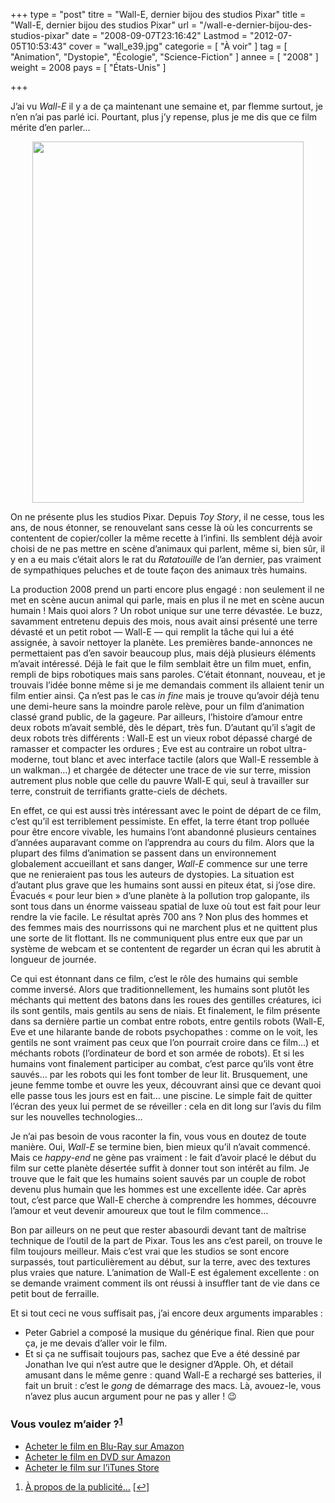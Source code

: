 +++
type = "post"
titre = "Wall-E, dernier bijou des studios Pixar"
title = "Wall-E, dernier bijou des studios Pixar"
url = "/wall-e-dernier-bijou-des-studios-pixar"
date = "2008-09-07T23:16:42"
Lastmod = "2012-07-05T10:53:43"
cover = "wall_e39.jpg"
categorie = [ "À voir" ]
tag = [ "Animation", "Dystopie", "Écologie", "Science-Fiction" ]
annee = [ "2008" ]
weight = 2008
pays = [ "États-Unis" ]

+++

<p>J&rsquo;ai vu <em>Wall-E</em> il y a de ça maintenant une semaine et, par flemme surtout, je n&rsquo;en n&rsquo;ai pas parlé ici. Pourtant, plus j&rsquo;y repense, plus je me dis que ce film mérite d&rsquo;en parler&#8230;</p>
<p style="text-align: center;"><a href="http://www.allocine.fr/film/fichefilm_gen_cfilm=123734.html"><img class="alignnone size-full wp-image-539" title="18948378_w434_h_q80" src="18948378_w434_h_q80.jpg" alt="" width="434" height="578" /></a></p>
<p>On ne présente plus les studios Pixar. Depuis <em>Toy Story</em>, il ne cesse, tous les ans, de nous étonner, se renouvelant sans cesse là où les concurrents se contentent de copier/coller la même recette à l&rsquo;infini. Ils semblent déjà avoir choisi de ne pas mettre en scène d&rsquo;animaux qui parlent, même si, bien sûr, il y en a eu mais c&rsquo;était alors le rat du <em>Ratatouille</em> de l&rsquo;an dernier, pas vraiment de sympathiques peluches et de toute façon des animaux très humains.</p>
<p>La production 2008 prend un parti encore plus engagé : non seulement il ne met en scène aucun animal qui parle, mais en plus il ne met en scène aucun humain ! Mais quoi alors ? Un robot unique sur une terre dévastée. Le buzz, savamment entretenu depuis des mois, nous avait ainsi présenté une terre dévasté et un petit robot — Wall-E — qui remplit la tâche qui lui a été assignée, à savoir nettoyer la planète. Les premières bande-annonces ne permettaient pas d&rsquo;en savoir beaucoup plus, mais déjà plusieurs éléments m&rsquo;avait intéressé. Déjà le fait que le film semblait être un film muet, enfin, rempli de bips robotiques mais sans paroles. C&rsquo;était étonnant, nouveau, et je trouvais l&rsquo;idée bonne même si je me demandais comment ils allaient tenir un film entier ainsi. Ça n&rsquo;est pas le cas <em>in fine</em> mais je trouve qu&rsquo;avoir déjà tenu une demi-heure sans la moindre parole relève, pour un film d&rsquo;animation classé grand public, de la gageure. Par ailleurs, l&rsquo;histoire d&rsquo;amour entre deux robots m&rsquo;avait semblé, dès le départ, très fun. D&rsquo;autant qu&rsquo;il s&rsquo;agit de deux robots très différents : Wall-E est un vieux robot dépassé chargé de ramasser et compacter les ordures ; Eve est au contraire un robot ultra-moderne, tout blanc et avec interface tactile (alors que Wall-E ressemble à un walkman&#8230;) et chargée de détecter une trace de vie sur terre, mission autrement plus noble que celle du pauvre Wall-E qui, seul à travailler sur terre, construit de terrifiants gratte-ciels de déchets.</p>
<p>En effet, ce qui est aussi très intéressant avec le point de départ de ce film, c&rsquo;est qu&rsquo;il est terriblement pessimiste. En effet, la terre étant trop polluée pour être encore vivable, les humains l&rsquo;ont abandonné plusieurs centaines d&rsquo;années auparavant comme on l&rsquo;apprendra au cours du film. Alors que la plupart des films d&rsquo;animation se passent dans un environnement globalement accueillant et sans danger, <em>Wall-E</em> commence sur une terre que ne renieraient pas tous les auteurs de dystopies. La situation est d&rsquo;autant plus grave que les humains sont aussi en piteux état, si j&rsquo;ose dire. Évacués &laquo;&nbsp;pour leur bien&nbsp;&raquo; d&rsquo;une planète à la pollution trop galopante, ils sont tous dans un énorme vaisseau spatial de luxe où tout est fait pour leur rendre la vie facile. Le résultat après 700 ans ? Non plus des hommes et des femmes mais des nourrissons qui ne marchent plus et ne quittent plus une sorte de lit flottant. Ils ne communiquent plus entre eux que par un système de webcam et se contentent de regarder un écran qui les abrutit à longueur de journée.</p>
<p>
<p>Ce qui est étonnant dans ce film, c&rsquo;est le rôle des humains qui semble comme inversé. Alors que traditionnellement, les humains sont plutôt les méchants qui mettent des batons dans les roues des gentilles créatures, ici ils sont gentils, mais gentils au sens de niais. Et finalement, le film présente dans sa dernière partie un combat entre robots, entre gentils robots (Wall-E, Eve et une hilarante bande de robots psychopathes : comme on le voit, les gentils ne sont vraiment pas ceux que l&rsquo;on pourrait croire dans ce film&#8230;) et méchants robots (l&rsquo;ordinateur de bord et son armée de robots). Et si les humains vont finalement participer au combat, c&rsquo;est parce qu&rsquo;ils vont être sauvés&#8230; par les robots qui les font tomber de leur lit. Brusquement, une jeune femme tombe et ouvre les yeux, découvrant ainsi que ce devant quoi elle passe tous les jours est en fait&#8230; une piscine. Le simple fait de quitter l&rsquo;écran des yeux lui permet de se réveiller : cela en dit long sur l&rsquo;avis du film sur les nouvelles technologies&#8230;</p>
<p>Je n&rsquo;ai pas besoin de vous raconter la fin, vous vous en doutez de toute manière. Oui, <em>Wall-E</em> se termine bien, bien mieux qu&rsquo;il n&rsquo;avait commencé. Mais ce <em>happy-end</em> ne gène pas vraiment : le fait d&rsquo;avoir placé le début du film sur cette planète désertée suffit  à donner tout son intérêt au film. Je trouve que le fait que les humains soient sauvés par un couple de robot devenu plus humain que les hommes est une excellente idée. Car après tout, c&rsquo;est parce que Wall-E cherche à comprendre les hommes, découvre l&rsquo;amour et veut devenir amoureux que tout le film commence&#8230;</p>
<p>
<p>Bon par ailleurs on ne peut que rester abasourdi devant tant de maîtrise technique de l&rsquo;outil de la part de Pixar. Tous les ans c&rsquo;est pareil, on trouve le film toujours meilleur. Mais c&rsquo;est vrai que les studios se sont encore surpassés, tout particulièrement au début, sur la terre, avec des textures plus vraies que nature. L&rsquo;animation de Wall-E est également excellente : on se demande vraiment comment ils ont réussi à insuffler tant de vie dans ce petit bout de ferraille.</p>
<p>Et si tout ceci ne vous suffisait pas, j&rsquo;ai encore deux arguments imparables :</p>
<p>
<ul>
<li>Peter Gabriel a composé la musique du générique final. Rien que pour ça, je me devais d&rsquo;aller voir le film.</li>
<li>Et si ça ne suffisait toujours pas, sachez que Eve a été dessiné par Jonathan Ive qui n&rsquo;est autre que le designer d&rsquo;Apple. Oh, et détail amusant dans le même genre : quand Wall-E a rechargé ses batteries, il fait un bruit : c&rsquo;est le <em>gong</em> de démarrage des macs. Là, avouez-le, vous n&rsquo;avez plus aucun argument pour ne pas y aller ! 😉</li>
</ul>
<div class="amazon">
<h3>Vous voulez m&rsquo;aider ?<sup><a href="#footnote_0_538" id="identifier_0_538" class="footnote-link footnote-identifier-link" title="&Agrave; propos de la publicit&eacute;&hellip;">1</a></sup></h3>
<ul>
<li><a href="http://www.amazon.fr/gp/product/B001DCKMRA/ref=as_li_ss_tl?ie=UTF8&tag=leblogdenic07-21&linkCode=as2&camp=1642&creative=19458&creativeASIN=B001DCKMRA">Acheter le film en Blu-Ray sur Amazon</a></li>
<li><a href="http://www.amazon.fr/gp/product/B001DCKMPW/ref=as_li_ss_tl?ie=UTF8&tag=leblogdenic07-21&linkCode=as2&camp=1642&creative=19458&creativeASIN=B001DCKMPW">Acheter le film en DVD sur Amazon</a></li>
<li><a href="http://itunes.apple.com/fr/movie/wall-e/id368358466">Acheter le film sur l&rsquo;iTunes Store</a></li>
</ul>
</div>
<ol class="footnotes"><li id="footnote_0_538" class="footnote"><a href="/soutien/">À propos de la publicité…</a> [<a href="#identifier_0_538" class="footnote-link footnote-back-link">&#8617;</a>]</li></ol>

